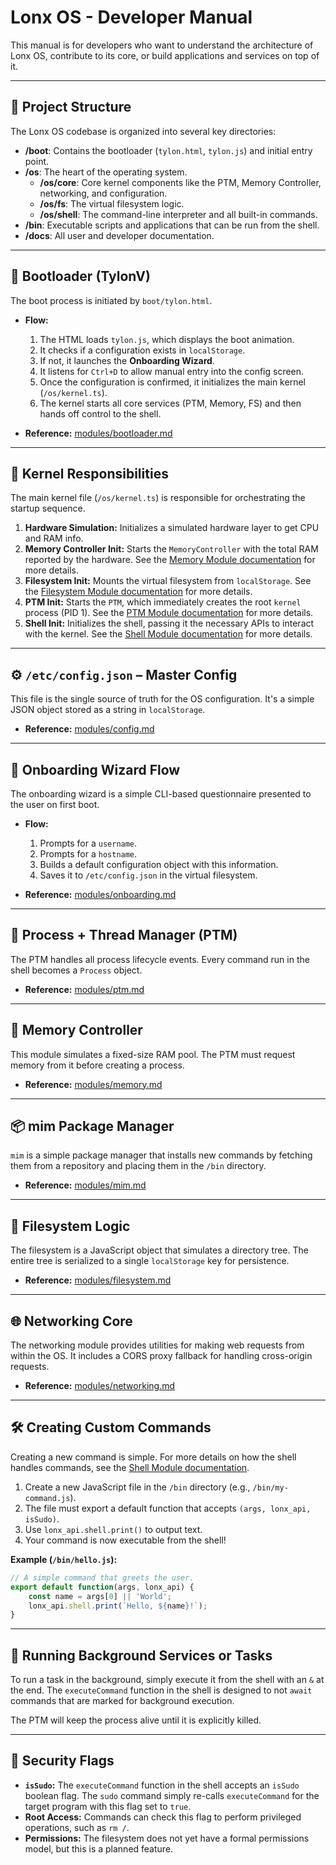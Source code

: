 # Lonx OS - Developer Manual

This manual is for developers who want to understand the architecture of Lonx OS, contribute to its core, or build applications and services on top of it.

---

## 📁 Project Structure

The Lonx OS codebase is organized into several key directories:

- **/boot**: Contains the bootloader (`tylon.html`, `tylon.js`) and initial entry point.
- **/os**: The heart of the operating system.
  - **/os/core**: Core kernel components like the PTM, Memory Controller, networking, and configuration.
  - **/os/fs**: The virtual filesystem logic.
  - **/os/shell**: The command-line interpreter and all built-in commands.
- **/bin**: Executable scripts and applications that can be run from the shell.
- **/docs**: All user and developer documentation.

---

## 🔧 Bootloader (TylonV)

The boot process is initiated by `boot/tylon.html`.

- **Flow:**
  1.  The HTML loads `tylon.js`, which displays the boot animation.
  2.  It checks if a configuration exists in `localStorage`.
  3.  If not, it launches the **Onboarding Wizard**.
  4.  It listens for `Ctrl+D` to allow manual entry into the config screen.
  5.  Once the configuration is confirmed, it initializes the main kernel (`/os/kernel.ts`).
  6.  The kernel starts all core services (PTM, Memory, FS) and then hands off control to the shell.

- **Reference:** [modules/bootloader.md](./modules/bootloader.md)

---

## 🧠 Kernel Responsibilities

The main kernel file (`/os/kernel.ts`) is responsible for orchestrating the startup sequence.
1.  **Hardware Simulation:** Initializes a simulated hardware layer to get CPU and RAM info.
2.  **Memory Controller Init:** Starts the `MemoryController` with the total RAM reported by the hardware. See the [Memory Module documentation](./modules/memory.md) for more details.
3.  **Filesystem Init:** Mounts the virtual filesystem from `localStorage`. See the [Filesystem Module documentation](./modules/filesystem.md) for more details.
4.  **PTM Init:** Starts the `PTM`, which immediately creates the root `kernel` process (PID 1). See the [PTM Module documentation](./modules/ptm.md) for more details.
5.  **Shell Init:** Initializes the shell, passing it the necessary APIs to interact with the kernel. See the [Shell Module documentation](./modules/shell.md) for more details.

---

## ⚙️ `/etc/config.json` – Master Config

This file is the single source of truth for the OS configuration. It's a simple JSON object stored as a string in `localStorage`.

- **Reference:** [modules/config.md](./modules/config.md)

---

## 👤 Onboarding Wizard Flow

The onboarding wizard is a simple CLI-based questionnaire presented to the user on first boot.

- **Flow:**
  1.  Prompts for a `username`.
  2.  Prompts for a `hostname`.
  3.  Builds a default configuration object with this information.
  4.  Saves it to `/etc/config.json` in the virtual filesystem.

- **Reference:** [modules/onboarding.md](./modules/onboarding.md)

---

## 🧠 Process + Thread Manager (PTM)

The PTM handles all process lifecycle events. Every command run in the shell becomes a `Process` object.

- **Reference:** [modules/ptm.md](./modules/ptm.md)

---

## 💾 Memory Controller

This module simulates a fixed-size RAM pool. The PTM must request memory from it before creating a process.

- **Reference:** [modules/memory.md](./modules/memory.md)

---

## 📦 mim Package Manager

`mim` is a simple package manager that installs new commands by fetching them from a repository and placing them in the `/bin` directory.

- **Reference:** [modules/mim.md](./modules/mim.md)

---

## 📂 Filesystem Logic

The filesystem is a JavaScript object that simulates a directory tree. The entire tree is serialized to a single `localStorage` key for persistence.

- **Reference:** [modules/filesystem.md](./modules/filesystem.md)

---

## 🌐 Networking Core

The networking module provides utilities for making web requests from within the OS. It includes a CORS proxy fallback for handling cross-origin requests.

- **Reference:** [modules/networking.md](./modules/networking.md)

---

## 🛠️ Creating Custom Commands

Creating a new command is simple. For more details on how the shell handles commands, see the [Shell Module documentation](./modules/shell.md).

1.  Create a new JavaScript file in the `/bin` directory (e.g., `/bin/my-command.js`).
2.  The file must export a default function that accepts `(args, lonx_api, isSudo)`.
3.  Use `lonx_api.shell.print()` to output text.
4.  Your command is now executable from the shell!

**Example (`/bin/hello.js`):**
```javascript
// A simple command that greets the user.
export default function(args, lonx_api) {
    const name = args[0] || 'World';
    lonx_api.shell.print(`Hello, ${name}!`);
}
```

---

## 🔁 Running Background Services or Tasks

To run a task in the background, simply execute it from the shell with an `&` at the end. The `executeCommand` function in the shell is designed to not `await` commands that are marked for background execution.

The PTM will keep the process alive until it is explicitly killed.

---

## 🔐 Security Flags

- **`isSudo`:** The `executeCommand` function in the shell accepts an `isSudo` boolean flag. The `sudo` command simply re-calls `executeCommand` for the target program with this flag set to `true`.
- **Root Access:** Commands can check this flag to perform privileged operations, such as `rm /`.
- **Permissions:** The filesystem does not yet have a formal permissions model, but this is a planned feature.

<!-- yo -->